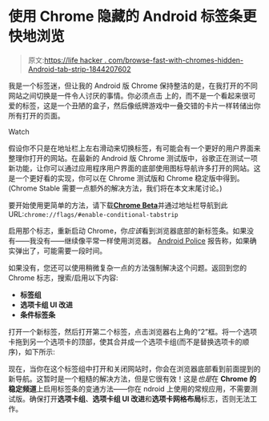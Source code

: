 # 使用 Chrome 隐藏的 Android 标签条更快地浏览

> 原文:[https://life hacker . com/browse-fast-with-chromes-hidden-Android-tab-strip-1844207602](https://lifehacker.com/browse-faster-with-chromes-hidden-android-tab-strip-1844207602)

我是一个标签迷，但让我的 Android 版 Chrome 保持整洁的是，在我打开的不同网站之间切换是一件令人讨厌的事情。你必须点击 上的，而不是一个看起来很可爱的标签，这是一个丑陋的盒子，然后像纸牌游戏中一叠交错的卡片一样转储出你所有打开的页面。

Watch

假设你不只是在地址栏上左右滑动来切换标签，有可能会有一个更好的用户界面来整理你打开的网站。在最新的 Android 版 Chrome 测试版中，谷歌正在测试一项新功能，让你可以通过应用程序用户界面的底部使用图标导航许多打开的网站。这是一个更好看的实现，你可以在 Chrome 测试版和 Chrome 稳定版中得到。(Chrome Stable 需要一点额外的解决方法，我们将在本文末尾讨论。)

要开始使用更简单的方法，请下载[**Chrome Beta**](https://play.google.com/store/apps/details?id=com.chrome.beta&hl=en_US)并通过地址栏导航到此 URL:`chrome://flags/#enable-conditional-tabstrip`

启用那个标志，重新启动 Chrome，你*应该*看到浏览器底部的新标签条。如果没有——我没有——继续像平常一样使用浏览器。 [Android Police](https://www.androidpolice.com/2020/06/29/google-is-working-on-a-bottom-tab-switcher-strip-for-chrome-on-android/) 报告称，如果确实弹出了，可能需要一段时间。

如果没有，您还可以使用稍微复杂一点的方法强制解决这个问题。返回到您的 Chrome 标志，搜索/启用以下内容:

*   **标签组**
*   **选项卡组 UI 改进**
*   **条件标签条**

打开一个新标签，然后打开第二个标签，点击浏览器右上角的“2”框。将一个选项卡拖到另一个选项卡的顶部，使其合并成一个选项卡组(而不是替换选项卡的顺序)，如下所示:

现在，当你在这个标签组中打开和关闭网站时，你会在浏览器底部看到前面提到的新导航。这暂时是一个粗糙的解决方法，但是它很有效！这是*也是*在 **Chrome 的稳定频道**上启用标签条的变通方法——你在 ndroid 上使用的常规应用，不需要测试版。确保打开**选项卡组**、**选项卡组 UI 改进**和**选项卡网格布局**标志，否则无法工作。